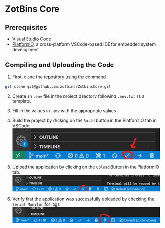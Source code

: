 # ZotBins Core

## Prerequisites
- [Visual Studio Code](https://code.visualstudio.com/)
- [PlatformIO](https://platformio.org/), a cross-platform VSCode-based IDE for embedded system development

## Compiling and Uploading the Code
1. First, clone the repository using the command
```bash
git clone git@github.com:zotbins/ZotbinsCore.git
```

2. Create an `.env` file in the project directory following `.env.txt` as a template.

3. Fill in the values in `.env` with the appropriate values

3. Build the project by clicking on the ```Build``` button in the PlatformIO tab in VSCode.
![Build button](docs/build.png)

4. Upload the application by clicking on the ```Upload``` Button in the PlatformIO tab.
![Upload button](docs/upload.png)

5. Verify that the application was successfully uploaded by checking the ```Serial Monitor``` for logs
![Serial Monitor](docs/serial.png)